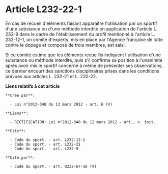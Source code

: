 # Article L232-22-1

En cas de recueil d'éléments faisant apparaître l'utilisation par un sportif d'une substance ou d'une méthode interdite en
application de l'article L. 232-9 dans le cadre de l'établissement du profil mentionné à l'article L. 232-12-1, un comité
d'experts, mis en place par l'Agence française de lutte contre le dopage et composé de trois membres, est saisi. 

Si ce comité estime que les éléments recueillis indiquent l'utilisation d'une substance ou méthode interdite, puis s'il
confirme sa position à l'unanimité après avoir mis le sportif concerné à même de présenter ses observations, ce dernier
encourt des sanctions disciplinaires prises dans les conditions prévues aux articles L. 232-21 et L. 232-22.

**Liens relatifs à cet article**

	**Créé par**:

	  - Loi n°2012-348 du 12 mars 2012 - art. 6 (V)

	**Liens**:

	  - RECTIFICATION: Loi n°2012-348 du 12 mars 2012 - art., v. init.

	**Cite**:

	  - Code du sport. - art. L232-12-1
	  - Code du sport. - art. L232-21
	  - Code du sport. - art. L232-9

	**Cité par**:

	  - Code du sport. - art. R232-67-10 (V)
